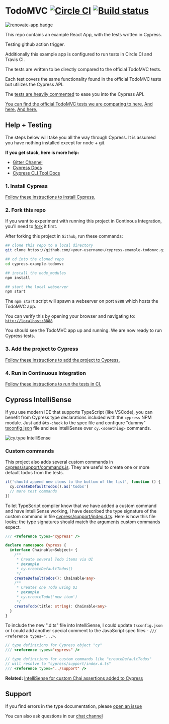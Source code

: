 # TodoMVC [![Circle CI](https://circleci.com/gh/cypress-io/cypress-example-todomvc.svg?style=svg)](https://circleci.com/gh/cypress-io/cypress-example-todomvc) [![Build status](https://ci.appveyor.com/api/projects/status/6wjyoye82orkkyny/branch/master?svg=true)](https://ci.appveyor.com/project/cypress-io/cypress-example-todomvc/branch/master)
 [![renovate-app badge][renovate-badge]][renovate-app]


This repo contains an example React App, with the tests written in Cypress.

Testing github action trigger.

Additionally this example app is configured to run tests in Circle CI and Travis CI.

The tests are written to be directly compared to the official TodoMVC tests.

Each test covers the same functionality found in the official TodoMVC tests but utilizes the Cypress API.

The [tests are heavily commented](cypress/integration/app_spec.js) to ease you into the Cypress API.

[You can find the official TodoMVC tests we are comparing to here.](https://github.com/tastejs/todomvc/blob/master/tests/test.js) [And here.](https://github.com/tastejs/todomvc/blob/master/tests/page.js) [And here.](https://github.com/tastejs/todomvc/blob/master/tests/testOperations.js)

## Help + Testing

The steps below will take you all the way through Cypress. It is assumed you have nothing installed except for node + git.

**If you get stuck, here is more help:**

* [Gitter Channel](https://gitter.im/cypress-io/cypress)
* [Cypress Docs](https://on.cypress.io)
* [Cypress CLI Tool Docs](https://github.com/cypress-io/cypress-cli)

### 1. Install Cypress

[Follow these instructions to install Cypress.](https://on.cypress.io/guides/installing-and-running#section-installing)

### 2. Fork this repo

If you want to experiment with running this project in Continous Integration, you'll need to [fork](https://github.com/cypress-io/cypress-example-todomvc#fork-destination-box) it first.

After forking this project in `Github`, run these commands:

```bash
## clone this repo to a local directory
git clone https://github.com/<your-username>/cypress-example-todomvc.git

## cd into the cloned repo
cd cypress-example-todomvc

## install the node_modules
npm install

## start the local webserver
npm start
```

The `npm start` script will spawn a webserver on port `8888` which hosts the TodoMVC app.

You can verify this by opening your browser and navigating to: [`http://localhost:8888`](http://localhost:8888)

You should see the TodoMVC app up and running. We are now ready to run Cypress tests.

### 3. Add the project to Cypress

[Follow these instructions to add the project to Cypress.](https://on.cypress.io/guides/getting-started/installing-cypress#Installing)

### 4. Run in Continuous Integration

[Follow these instructions to run the tests in CI.](https://on.cypress.io/guides/continuous-integration#section-running-in-ci)

## Cypress IntelliSense

If you use modern IDE that supports TypeScript (like VSCode), you can benefit
from Cypress type declarations included with the `cypress` NPM module. Just
add `@ts-check` to the spec file and configure "dummy"
[tsconfig.json](tsconfig.json) file and see IntelliSense over `cy.<something>`
commands.

![cy.type IntelliSense](img/cytype.png)

### Custom commands

This project also adds several custom commands in [cypress/support/commands.js](cypress/support/commands.js). They are useful to create one or more default todos from the tests.

```js
it('should append new items to the bottom of the list', function () {
  cy.createDefaultTodos().as('todos')
  // more test commands
})
```

To let TypeScript compiler know that we have added a custom command and have IntelliSense working, I have described the type signature of the custom command in file [cypress/support/index.d.ts](cypress/support/index.d.ts). Here is how this file looks; the type signatures should match the arguments custom commands expect.

```typescript
/// <reference types="cypress" />

declare namespace Cypress {
  interface Chainable<Subject> {
    /**
     * Create several Todo items via UI
     * @example
     * cy.createDefaultTodos()
     */
    createDefaultTodos(): Chainable<any>
    /**
     * Creates one Todo using UI
     * @example
     * cy.createTodo('new item')
     */
    createTodo(title: string): Chainable<any>
  }
}
```

To include the new ".d.ts" file into IntelliSense, I could update `tsconfig.json` or I could add another special comment to the JavaScript spec files - `/// <reference types="...>`.

```js
// type definitions for Cypress object "cy"
/// <reference types="cypress" />

// type definitions for custom commands like "createDefaultTodos"
// will resolve to "cypress/support/index.d.ts"
/// <reference types="../support" />
```

**Related:** [IntelliSense for custom Chai assertions added to Cypress](https://github.com/cypress-io/cypress-example-recipes/tree/master/examples/extending-cypress__chai-assertions#code-completion)

## Support

If you find errors in the type documentation, please
[open an issue](https://github.com/cypress-io/cypress/issues)

You can also ask questions in our [chat channel](https://on.cypress.io/chat)

[renovate-badge]: https://img.shields.io/badge/renovate-app-blue.svg
[renovate-app]: https://renovateapp.com/
